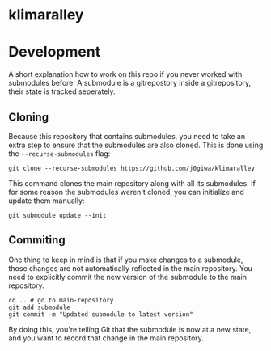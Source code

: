# klimaralley




# Development 
A short explanation how to work on this repo if you never worked with submodules before.
A submodule is a gitrepostory inside a gitrepository, their state is tracked seperately.

## Cloning
Because this repository that contains submodules, you need to take an extra step to ensure that the submodules are also cloned.
This is done using the `--recurse-submodules` flag:
```
git clone --recurse-submodules https://github.com/j0giwa/klimaralley
```
This command clones the main repository along with all its submodules.
If for some reason the submodules weren't cloned, you can initialize and update them manually:
```
git submodule update --init
```

## Commiting
One thing to keep in mind is that if you make changes to a submodule, those changes are not automatically reflected in the main repository.
You need to explicitly commit the new version of the submodule to the main repository.
```
cd .. # go to main-repository
git add submodule
git commit -m "Updated submodule to latest version"
```
By doing this, you're telling Git that the submodule is now at a new state, and you want to record that change in the main repository.
